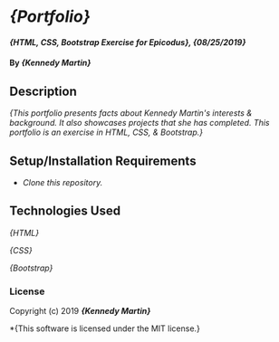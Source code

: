 # _{Portfolio}_

#### _{HTML, CSS, Bootstrap Exercise for Epicodus}, {08/25/2019}_

#### By _**{Kennedy Martin}**_

## Description

_{This portfolio presents facts about Kennedy Martin's interests & background. It also showcases projects that she has completed. This portfolio is an exercise in HTML, CSS, & Bootstrap.}_

## Setup/Installation Requirements

* _Clone this repository._

## Technologies Used

_{HTML}_

_{CSS}_

_{Bootstrap}_

### License

Copyright (c) 2019 **_{Kennedy Martin}_**

*{This software is licensed under the MIT license.}
